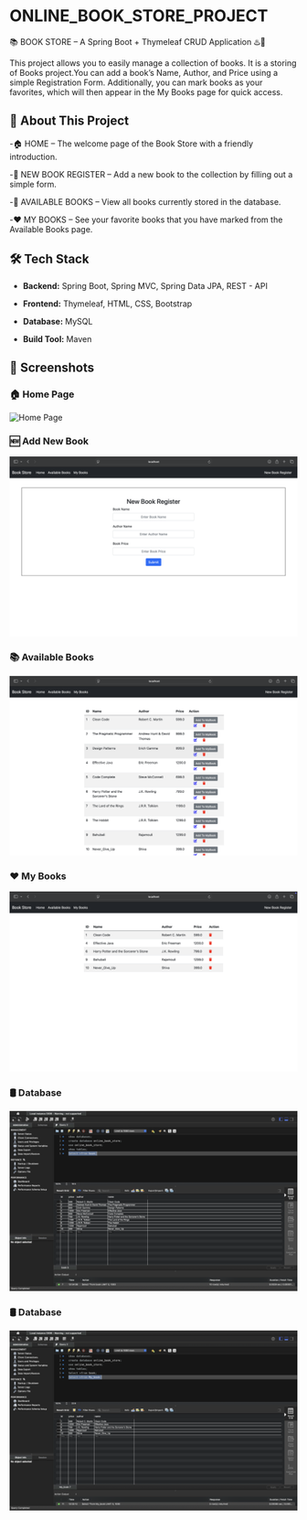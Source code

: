 # ONLINE_BOOK_STORE_PROJECT
📚 BOOK STORE – A Spring Boot + Thymeleaf CRUD Application ♨️🍃

This project allows you to easily manage a collection of books.
It is a storing of Books project.You can add a book’s Name, Author, and Price using a simple Registration Form.
Additionally, you can mark books as your favorites, which will then appear in the My Books page for quick access.

## 🚀 **About This Project** 

-🏠 HOME – The welcome page of the Book Store with a friendly introduction.

-📝 NEW BOOK REGISTER – Add a new book to the collection by filling out a simple form.

-📖 AVAILABLE BOOKS – View all books currently stored in the database.

-❤️ MY BOOKS – See your favorite books that you have marked from the Available Books page.

## 🛠️ Tech Stack

- **Backend:** Spring Boot, Spring MVC, Spring Data JPA, REST - API
 
- **Frontend:** Thymeleaf, HTML, CSS, Bootstrap
 
- **Database:** MySQL
 
- **Build Tool:** Maven


## 📸 **Screenshots**  

### 🏠 **Home Page**
![Home Page](https://github.com/Gondlashiva/ONLINE_BOOK_STORE-_PROJECT/blob/c2e839c0f538e2779dbb5312001e01735334b9ea/Online_Book_Store/images/HOME_PAGE.png)

### 🆕 **Add New Book**
![Add Book](https://github.com/Gondlashiva/ONLINE_BOOK_STORE-_PROJECT/blob/3802dd5fc0ffcfff8df66363755aebf6ac8c490b/Online_Book_Store/images/New_book_register.png
)

### 📚 **Available Books**
![Available Books](https://github.com/Gondlashiva/ONLINE_BOOK_STORE-_PROJECT/blob/3802dd5fc0ffcfff8df66363755aebf6ac8c490b/Online_Book_Store/images/Available_books.png
)

### ❤️ **My Books**
![My Books](https://github.com/Gondlashiva/ONLINE_BOOK_STORE-_PROJECT/blob/3802dd5fc0ffcfff8df66363755aebf6ac8c490b/Online_Book_Store/images/My_books.png) 

### 🛢️ **Database**
![DB_My_Book](https://github.com/Gondlashiva/ONLINE_BOOK_STORE-_PROJECT/blob/d2347c77a34c24c5637519103330c2f8233f994c/Online_Book_Store/images/My_SQL%20books.png)

### 🛢️ **Database**
![DB_Book](https://github.com/Gondlashiva/ONLINE_BOOK_STORE-_PROJECT/blob/ec3b22ef33a0436d1798faeccd674005b21a69a9/Online_Book_Store/images/My_SQL%20My_Books.png)
